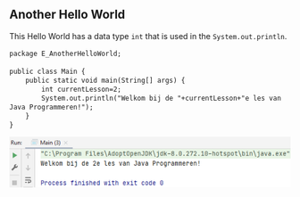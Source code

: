 ## Another Hello World

This Hello World has a data type `int` that is used in the `System.out.println`.

    package E_AnotherHelloWorld;
    
    public class Main {
        public static void main(String[] args) {
            int currentLesson=2;
            System.out.println("Welkom bij de "+currentLesson+"e les van Java Programmeren!");
        }
    }

![img.png](img.png)